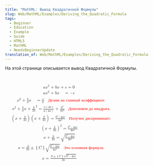 ```yaml
---
title: "MathML: Вывод Квадратичной Формулы"
slug: Web/MathML/Examples/Deriving_the_Quadratic_Formula
tags:
  - Beginner
  - Education
  - Example
  - Guide
  - HTML5
  - MathML
  - NeedsBeginnerUpdate
translation_of: Web/MathML/Examples/Deriving_the_Quadratic_Formula
---
```


На этой странице описывается вывод Квадратичной Формулы.

<math><mtable columnalign="left"><mtr><mtd><mrow><mrow><mrow><mrow>Мы берём квадратное уравнение в его общем виде и решаем для х:<mspace depth="1ex" height="0.5ex" width="2.5ex"></mspace></mrow></mrow></mrow></mrow></mtd></mtr></mtable></math>

<math><mtable columnalign="left"><mtr><mtd><mrow><mrow><mrow><mrow><mi>a</mi> <mo>⁢</mo> <msup><mi>x</mi> <mn>2</mn> </msup></mrow><mo>+ </mo><mi>b</mi> <mo>⁢</mo> <mi>x</mi> </mrow><mo>+ </mo><mi>c</mi> </mrow><mo>=</mo> <mn>0</mn> </mrow></mtd></mtr><mtr><mtd><mrow><mrow><mspace depth="1ex" height="0.5ex" width="2.5ex"></mspace><mi>a</mi> <mo>⁢</mo> <msup><mi>x</mi> <mn>2</mn> </msup></mrow><mo>+ </mo><mi>b</mi> <mo>⁢</mo> <mi>x</mi> <mspace depth="1ex" height="0.5ex" width="2.5ex"></mspace></mrow><mo>=</mo> <mo>-</mo><mi> c</mi><mspace depth="1ex" height="0.5ex" width="2.5ex"></mspace> </mtd></mtr><mtr><mtd><mrow><mrow><mspace depth="1ex" height="0.5ex" width="2.5ex"></mspace><msup><mi>x</mi> <mn>2</mn> </msup></mrow><mo>+ </mo><mfrac><mrow><mi>b</mi> </mrow><mi>a</mi> </mfrac><mo>⁤</mo> <mi>x</mi> </mrow><mspace depth="1ex" height="0.5ex" width="2.5ex"></mspace><mo>=</mo> <mfrac><mrow><mo>-</mo><mi>c</mi> </mrow><mi>a</mi> </mfrac><mspace depth="1ex" height="0.5ex" width="2ex"></mspace><mrow><mtext mathcolor="red" mathsize="10pt">Делим на главный коэффициент.</mtext> </mrow></mtd></mtr><mtr><mtd><mrow><mrow><mrow><mspace depth="1ex" height="0.5ex" width="2.5ex"></mspace><msup><mi>x</mi> <mn>2</mn> </msup></mrow><mo>+ </mo><mfrac><mrow><mi>b</mi> </mrow><mi>a</mi> </mfrac><mo>⁤</mo> <mi>x</mi> <mo>+ </mo><msup><mfenced><mfrac><mrow><mi>b</mi> </mrow><mrow><mn>2</mn> <mi>a</mi> </mrow></mfrac></mfenced><mn>2</mn> </msup></mrow><mo>=</mo> <mfrac><mrow><mo>-</mo> <mi>c</mi> <mo>(</mo> <mn>4</mn> <mi>a</mi> <mo>)</mo> </mrow><mrow><mi>a</mi> <mo>(</mo> <mn>4</mn> <mi>a</mi> <mo>)</mo> </mrow></mfrac></mrow><mo>+ </mo><mfrac><mrow><msup><mi>b</mi> <mn>2</mn> </msup></mrow><mrow><mn>4</mn> <msup><mi>a</mi> <mn>2</mn> </msup></mrow></mfrac><mspace depth="1ex" height="0.5ex" width="2ex"></mspace><mrow><mtext mathcolor="red" mathsize="10pt">Дополняем до квадрата.</mtext> </mrow></mtd></mtr><mtr><mtd><mrow><mrow><mspace depth="1ex" height="0.5ex" width="2.5ex"></mspace><mo>(</mo> <mi>x</mi> <mo>+ </mo><mfrac><mrow><mi>b</mi> </mrow><mrow><mn>2</mn> <mi>a</mi> </mrow></mfrac><mo>)</mo> <mo>(</mo> <mi>x</mi> <mo>+ </mo><mfrac><mrow><mi>b</mi> </mrow><mrow><mn>2</mn> <mi>a</mi> </mrow></mfrac><mo>)</mo> <mo>=</mo> <mfrac><mrow><msup><mi>b</mi> <mn>2</mn> </msup><mo>- </mo><mn>4</mn> <mi>a</mi> <mi>c</mi> </mrow><mrow><mn>4</mn> <msup><mi>a</mi> <mn>2</mn> </msup></mrow></mfrac></mrow><mspace depth="1ex" height="0.5ex" width="2ex"></mspace><mrow><mtext mathcolor="red" mathsize="10pt">Получен дискриминант.</mtext> </mrow></mrow></mtd></mtr><mtr><mtd><mrow><mrow><mspace depth="1ex" height="0.5ex" width="2.5ex"></mspace><msup><mrow><mo>(</mo> <mi>x</mi> <mo>+ </mo><mfrac><mrow><mi>b</mi> </mrow><mrow><mn>2</mn> <mi>a</mi> </mrow></mfrac><mo>)</mo> </mrow><mn>2</mn> </msup><mo>=</mo> <mfrac><mrow><msup><mi>b</mi> <mn>2</mn> </msup><mo>- </mo><mn>4</mn> <mi>a</mi> <mi>c</mi> </mrow><mrow><mn>4</mn> <msup><mi>a</mi> <mn>2</mn> </msup></mrow></mfrac></mrow><mspace depth="1ex" height="0.5ex" width="2ex"></mspace><mrow><mtext mathcolor="red" mathsize="10pt"></mtext></mrow></mrow></mtd></mtr><mtr><mtd><mrow><mrow><mspace depth="1ex" height="0.5ex" width="2.5ex"></mspace><mrow><mi>x</mi> <mo>+ </mo><mfrac><mrow><mi>b</mi> </mrow><mrow><mn>2</mn> <mi>a</mi> </mrow></mfrac></mrow><mo>=</mo> <msqrt><mfrac><mrow><msup><mi>b</mi> <mn>2</mn> </msup><mo>- </mo><mn>4</mn> <mi>a</mi> <mi>c</mi> </mrow><mrow><mn>4</mn> <msup><mi>a</mi> <mn>2</mn> </msup></mrow></mfrac></msqrt></mrow><mspace depth="1ex" height="0.5ex" width="2ex"></mspace><mrow><mtext mathcolor="red" mathsize="10pt"></mtext></mrow></mrow></mtd></mtr><mtr><mtd><mrow><mrow><mspace depth="1ex" height="0.5ex" width="2.5ex"></mspace><mrow><mi>x</mi> </mrow><mo>=</mo> <mfrac><mrow><mo>-</mo><mi>b</mi> </mrow><mrow><mn>2</mn> <mi>a</mi> </mrow></mfrac><mo>±</mo><mrow><mo>{</mo><mi>C</mi><mo>}</mo></mrow> <msqrt><mfrac><mrow><msup><mi>b</mi> <mn>2</mn> </msup><mo>- </mo><mn>4</mn> <mi>a</mi> <mi>c</mi> </mrow><mrow><mn>4</mn> <msup><mi>a</mi> <mn>2</mn> </msup></mrow></mfrac></msqrt></mrow><mspace depth="1ex" height="0.5ex" width="2ex"></mspace><mrow><mtext mathcolor="red" mathsize="10pt">Это основная формула.</mtext> </mrow></mrow></mtd></mtr><mtr><mtd><mrow><mrow><mspace depth="1ex" height="0.5ex" width="2.5ex"></mspace><mrow><mi>x</mi> </mrow><mo>=</mo> <mfrac><mrow><mo>-</mo> <mi>b</mi> <mo>±</mo><mrow><mo>{</mo><mi>C</mi><mo>}</mo></mrow> <msqrt><msup><mi>b</mi> <mn>2</mn> </msup><mo>- </mo><mn>4</mn> <mi>a</mi> <mi>c</mi> </msqrt></mrow><mrow><mn>2</mn> <mi>a</mi></mrow></mfrac></mrow><mspace depth="1ex" height="0.5ex" width="2ex"></mspace><mrow><mtext mathcolor="red" mathsize="10pt"></mtext></mrow></mrow></mtd></mtr></mtable></math>
